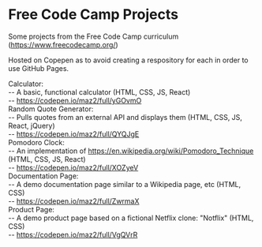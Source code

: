 # Free Code Camp Projects
Some projects from the Free Code Camp curriculum (https://www.freecodecamp.org/)  

Hosted on Copepen as to avoid creating a respository for each in order to use GitHub Pages.  

Calculator:  
  -- A basic, functional calculator (HTML, CSS, JS, React)  
  -- https://codepen.io/maz2/full/yGOvmO      
Random Quote Generator:  
  -- Pulls quotes from an external API and displays them (HTML, CSS, JS, React, jQuery)  
  -- https://codepen.io/maz2/full/QYQJgE    
Pomodoro Clock:  
  -- An implementation of https://en.wikipedia.org/wiki/Pomodoro_Technique (HTML, CSS, JS, React)  
  -- https://codepen.io/maz2/full/XOZyeV   
Documentation Page:  
  -- A demo documentation page similar to a Wikipedia page, etc (HTML, CSS)  
  -- https://codepen.io/maz2/full/ZwrmaX   
Product Page:  
  -- A demo product page based on a fictional Netflix clone: "Notflix" (HTML, CSS)  
  -- https://codepen.io/maz2/full/VgQVrR  
